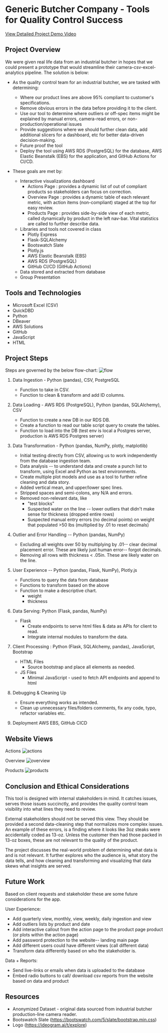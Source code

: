# Generic Butcher Company - Tools for Quality Control Success

[View Detailed Project Demo Video](https://saadnasir92.github.io/Generic_Butcher_Interactive_WebDashboard/)

## Project Overview
 We were given real life data from an industrial butcher in hopes that we could present a prototype that would streamline their camera-csv-excel-analytics pipeline. The solution is below:
- As the quality control team for an industrial butcher, we are tasked with determining:
    - Where our product lines are above 95% compliant to customer's specifications. 
    - Remove obvious errors in the data before providing it to the client.
    - Use our tool to determine where outliers or off-spec items might be explained by manual errors, camera-read errors, or non-production/operational issues
    - Provide suggestions where we should further clean data, add additional slicers for a dashboard, etc for better data-driven decision-making. 
    - Future proof the tool
    - Deploy the tool using AWS RDS (PostgreSQL) for the database, AWS Elastic Beanstalk (EBS) for the application, and GitHub Actions for CI/CD.
    
- These goals are met by: 
    - Interactive visualizations dashboard
        - Actions Page : provides a dynamic list of out of compliant products so stakeholders can focus on correction.
        - Overview Page : provides a dynamic table of each relevant metric, with action items (non-compliant) staged at the top for easy review. 
        - Products Page : provides side-by-side view of each metric, called dynamically by product in the left nav-bar. Vital statistics are called to further describe data.
    - Libraries and tools not covered in class
        - Plotly Express
        - Flask-SQLAlchemy
        - Bootswatch Slate
        - Plotly.js
        - AWS Elastic Beanstalk (EBS)
        - AWS RDS (PostgreSQL)
        - GitHub CI/CD (GitHub Actions)
    - Data stored and extracted from database
    - Group Presentation 


## Tools and Technologies

- Microsoft Excel (CSV)
- QuickDBD
- Python
- DBeaver
- AWS Solutions
- GitHub
- JavaScript
- HTML


## Project Steps
Steps are governed by the below flow-chart: 
![flow](resources/images/project_architecture.png)

1. Data Ingestion - Python (pandas), CSV, PostgreSQL
    - Function to take in CSV.
    - Function to clean & transform and add ID columns.

2. Data Loading - AWS RDS (PostgreSQL), Python (pandas, SQLAlchemy), CSV
    - Function to create a new DB in our RDS DB.
    - Create a function to read our table script query to create the tables.
    - Function to load into the DB (test env is local a Postgres server, production is AWS RDS Postgres server)

3. Data Transformation - Python (pandas, NumPy, plotly, matplotlib)
    - Initial testing directly from CSV, allowing us to work independently from the database ingestion team. 
    - Data analysis -- to understand data and create a punch list to transform, using Excel and Python as test environments.
    - Create multiple plot models and use as a tool to further refine cleaning and data story. 
    - Added vertical mean, and upper/lower spec lines.  
    - Stripped spaces and semi-colons, any N/A and errors.
    - Removed non-relevant data, like 
        - "test blocks"
        - Suspected water on the line -- lower outliers that didn't make sense for thickness (dropped entire rows)
        - Suspected manual entry errors (no decimal points) on weight that populated >50 lbs (multiplied by .01 to reset decimals)

4. Outlier and Error Handling -- Python (pandas, NumPy)
    - Excluding all weights over 50 by multiplying by .01-- clear decimal placement error. These are likely just human error-- forgot decimals.  
    - Removing all rows with thickness < .05in. These are likely water on the line. 

5. User Experience -- Python (pandas, Flask, NumPy), Plotly.js
    - Functions to query the data from database
    - Functions to transform based on the above
    - Function to make a descriptive chart. 
        - weight
        - thickness
    
6. Data Serving: Python (Flask, pandas, NumPy)
    - Flask
        - Create endpoints to serve html files & data as APIs for client to read.
        - Integrate internal modules to transform the data.

7. Client Processing : Python (Flask, SQLAlchemy, pandas), JavaScript, Bootstrap
    - HTML Files
        - Source bootstrap and place all elements as needed.
    - JS Files
        - Minimal JavaScript - used to fetch API endpoints and append to html

8. Debugging & Cleaning Up
    - Ensure everything works as intended. 
    - Clean up unnecessary files/folders comments, fix any code, typo, refactor variables etc. 

9. Deployment AWS EBS, GitHub CICD

## Website Views
Actions
![actions](resources/images/actions.png)

Overview
![overview](resources/images/overview.png)

Products
![products](resources/images/products.png)

## Conclusion and Ethical Considerations 
This tool is designed with internal stakeholders in mind.  It catches issues, serves those issues succinctly, and provides the quality control team visibility into what lines they need to review.

External stakeholders should not be served this view.  They should be provided a second data-cleaning step that normalizes more complex issues. An example of these errors, is a finding where it looks like 3oz steaks were accidentally coded as 13-oz. Unless the customer then had those packed in 13-oz boxes, these are not relevant to the quality of the product. 

The project discusses the real-world problem of determining what data is and is not relevant. It further explores who the audience is, what story the data tells, and how cleaning and transforming and visualizing that data skews what insights are served.  


## Future Work
Based on client requests and stakeholder these are some future considerations for the app. 

User Experience:  
- Add quarterly view, monthly, view, weekly, daily ingestion and view
- Add outliers lists by product and date
- Add interactive callout from the action page to the product page product (or plots within the action page)
- Add password protection to the website-- landing main page
- Add different users could have different views (call different data)
- Transform data differently based on who the stakeholder is.  

Data + Reports:
- Send live-links or emails when data is uploaded to the database
- Embed radio buttons to call/ download csv reports from the website based on data and product

## Resources
 - Anonymized Dataset - original data sourced from industrial butcher production-line camera reader.  
 - Bootswatch Slate (https://bootswatch.com/5/slate/bootstrap.min.css)
 - Logo (https://ideogram.ai/t/explore)
